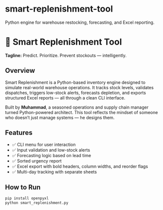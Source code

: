 # smart-replenishment-tool
Python engine for warehouse restocking, forecasting, and Excel reporting.

# 🧠 Smart Replenishment Tool

**Tagline:** Predict. Prioritize. Prevent stockouts — intelligently.

## Overview
Smart Replenishment is a Python-based inventory engine designed to simulate real-world warehouse operations. It tracks stock levels, validates dispatches, triggers low-stock alerts, forecasts depletion, and exports structured Excel reports — all through a clean CLI interface.

Built by **Muhammad**, a seasoned operations and supply chain manager turned Python-powered architect. This tool reflects the mindset of someone who doesn’t just manage systems — he designs them.

## Features
- ✅ CLI menu for user interaction
- ✅ Input validation and low-stock alerts
- ✅ Forecasting logic based on lead time
- ✅ Sorted urgency report
- ✅ Excel export with bold headers, column widths, and reorder flags
- ✅ Multi-day tracking with separate sheets

## How to Run
```bash
pip install openpyxl
python smart_replenishment.py
